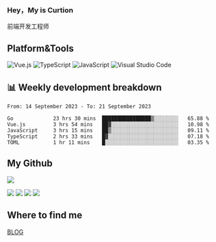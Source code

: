 ### Hey，My is Curtion
前端开发工程师
## Platform&Tools

![Vue.js](https://img.shields.io/badge/-Vue.js-4FC08D?style=flat-square&logo=Vue.js&logoColor=white)
![TypeScript](https://img.shields.io/badge/-TypeScript-007ACC?style=flat-square&logo=typescript&logoColor=white)
![JavaScript](https://img.shields.io/badge/-JavaScript-F7DF1E?style=flat-square&logo=javascript&logoColor=black)
![Visual Studio Code](https://img.shields.io/badge/-VSCode-007ACC?style=flat-square&logo=Visual-Studio-Code&logoColor=white)

## 📊 Weekly development breakdown

<!--START_SECTION:waka-->

```text
From: 14 September 2023 - To: 21 September 2023

Go             23 hrs 30 mins  ████████████████▒░░░░░░░░   65.88 %
Vue.js         3 hrs 54 mins   ██▓░░░░░░░░░░░░░░░░░░░░░░   10.98 %
JavaScript     3 hrs 15 mins   ██▒░░░░░░░░░░░░░░░░░░░░░░   09.11 %
TypeScript     2 hrs 33 mins   █▓░░░░░░░░░░░░░░░░░░░░░░░   07.18 %
TOML           1 hr 11 mins    █░░░░░░░░░░░░░░░░░░░░░░░░   03.35 %
```

<!--END_SECTION:waka-->

## My Github

![](http://github-profile-summary-cards.vercel.app/api/cards/profile-details?username=curtion&theme=nord_bright)

![](http://github-profile-summary-cards.vercel.app/api/cards/stats?username=curtion&theme=nord_bright)
![](http://github-profile-summary-cards.vercel.app/api/cards/productive-time?username=curtion&theme=nord_bright&utcOffset=8)
![](http://github-profile-summary-cards.vercel.app/api/cards/repos-per-language?username=curtion&theme=nord_bright)
![](http://github-profile-summary-cards.vercel.app/api/cards/most-commit-language?username=curtion&theme=nord_bright)

## Where to find me

[BLOG](https://blog.3gxk.net)
